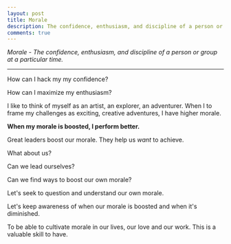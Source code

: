 ```yaml
---
layout: post
title: Morale
description: The confidence, enthusiasm, and discipline of a person or group at a particular time.
comments: true
---
```


*Morale - The confidence, enthusiasm, and discipline of a person or group at a particular time.*

-----
How can I hack my my confidence?

How can I maximize my enthusiasm?

I like to think of myself as an artist, an explorer, an adventurer.  When I to frame my challenges as exciting, creative adventures, I have higher morale.

**When my morale is boosted, I perform better.**

Great leaders boost our morale. They help us *want* to achieve.

What about us?

Can we lead ourselves?

Can we find ways to boost our own morale?

Let's seek to question and understand our own morale.

Let's keep awareness of when our morale is boosted and when it's diminished.

To be able to cultivate morale in our lives, our love and our work.  This is a valuable skill to have.
